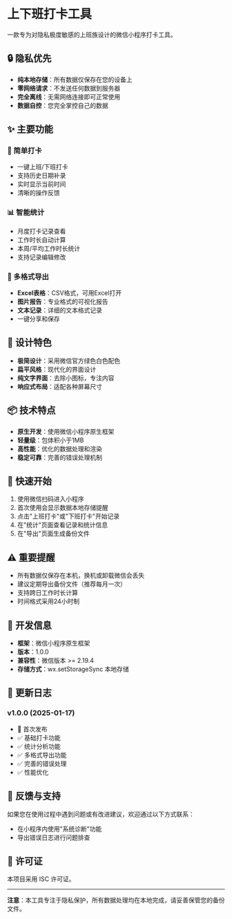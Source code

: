# 上下班打卡工具

一款专为对隐私极度敏感的上班族设计的微信小程序打卡工具。

## 🔒 隐私优先

- **纯本地存储**：所有数据仅保存在您的设备上
- **零网络请求**：不发送任何数据到服务器
- **完全离线**：无需网络连接即可正常使用
- **数据自控**：您完全掌控自己的数据

## ✨ 主要功能

### 📱 简单打卡
- 一键上班/下班打卡
- 支持历史日期补录
- 实时显示当前时间
- 清晰的操作反馈

### 📊 智能统计
- 月度打卡记录查看
- 工作时长自动计算
- 本周/平均工作时长统计
- 支持记录编辑修改

### 📄 多格式导出
- **Excel表格**：CSV格式，可用Excel打开
- **图片报告**：专业格式的可视化报告
- **文本记录**：详细的文本格式记录
- 一键分享和保存

## 🎨 设计特色

- **极简设计**：采用微信官方绿色白色配色
- **扁平风格**：现代化的界面设计
- **纯文字界面**：去除小图标，专注内容
- **响应式布局**：适配各种屏幕尺寸

## 📦 技术特点

- **原生开发**：使用微信小程序原生框架
- **轻量级**：包体积小于1MB
- **高性能**：优化的数据处理和渲染
- **稳定可靠**：完善的错误处理机制

## 🚀 快速开始

1. 使用微信扫码进入小程序
2. 首次使用会显示数据本地存储提醒
3. 点击"上班打卡"或"下班打卡"开始记录
4. 在"统计"页面查看记录和统计信息
5. 在"导出"页面生成备份文件

## ⚠️ 重要提醒

- 所有数据仅保存在本机，换机或卸载微信会丢失
- 建议定期导出备份文件（推荐每月一次）
- 支持跨日工作时长计算
- 时间格式采用24小时制

## 🔧 开发信息

- **框架**：微信小程序原生框架
- **版本**：1.0.0
- **兼容性**：微信版本 >= 2.19.4
- **存储方式**：wx.setStorageSync 本地存储

## 📝 更新日志

### v1.0.0 (2025-01-17)
- 🎉 首次发布
- ✅ 基础打卡功能
- ✅ 统计分析功能
- ✅ 多格式导出功能
- ✅ 完善的错误处理
- ✅ 性能优化

## 🤝 反馈与支持

如果您在使用过程中遇到问题或有改进建议，欢迎通过以下方式联系：

- 在小程序内使用"系统诊断"功能
- 导出错误日志进行问题排查

## 📄 许可证

本项目采用 ISC 许可证。

---

**注意**：本工具专注于隐私保护，所有数据处理均在本地完成，请妥善保管您的备份文件。